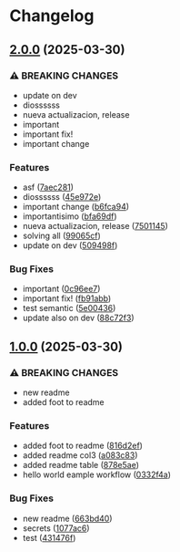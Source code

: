 # Changelog

## [2.0.0](https://github.com/fhidalgoc-org/test_actions/compare/v1.0.0...v2.0.0) (2025-03-30)


### ⚠ BREAKING CHANGES

* update on dev
* diossssss
* nueva actualizacion, release
* important
* important fix!
* important change

### Features

* asf ([7aec281](https://github.com/fhidalgoc-org/test_actions/commit/7aec281ce7a1f38158edb01c8d92c91ee547f383))
* diossssss ([45e972e](https://github.com/fhidalgoc-org/test_actions/commit/45e972e8dc5c9437f0cf6d813e99e21ef5384cf1))
* important change ([b6fca94](https://github.com/fhidalgoc-org/test_actions/commit/b6fca94be3db11144ab39015ccc8a375a7eb31a6))
* importantisimo ([bfa69df](https://github.com/fhidalgoc-org/test_actions/commit/bfa69df06cab2ef73d8dd5e67b7c6e4793453dff))
* nueva actualizacion, release ([7501145](https://github.com/fhidalgoc-org/test_actions/commit/750114551b5ae0c26dc06e066a8c6fbef121090a))
* solving all ([99065cf](https://github.com/fhidalgoc-org/test_actions/commit/99065cf90ce901d192e070adf44772a5f5c9b1a7))
* update on dev ([509498f](https://github.com/fhidalgoc-org/test_actions/commit/509498ff2803192b58edfbad9ded629050ebcb4e))


### Bug Fixes

* important ([0c96ee7](https://github.com/fhidalgoc-org/test_actions/commit/0c96ee7baaffbfd59f2121d81e8d93d7a8fcc205))
* important fix! ([fb91abb](https://github.com/fhidalgoc-org/test_actions/commit/fb91abb56740f03d5cf234200de2581f6ed04ac0))
* test semantic ([5e00436](https://github.com/fhidalgoc-org/test_actions/commit/5e0043677cbebafe4a6e04dbe7173cb7f35f6770))
* update also on dev ([88c72f3](https://github.com/fhidalgoc-org/test_actions/commit/88c72f3e54f70cf28eadb5a9eaf8f28bbef4416c))

## [1.0.0](https://github.com/fhidalgoc-org/test_actions/compare/v0.0.0...v1.0.0) (2025-03-30)


### ⚠ BREAKING CHANGES

* new readme
* added foot to readme

### Features

* added foot to readme ([816d2ef](https://github.com/fhidalgoc-org/test_actions/commit/816d2ef04ad5875a10dbf8f03b744167f459d445))
* added readme col3 ([a083c83](https://github.com/fhidalgoc-org/test_actions/commit/a083c839bffc74494e39ad411f56554335c271cf))
* added readme table ([878e5ae](https://github.com/fhidalgoc-org/test_actions/commit/878e5ae02e3944c0b88f96cd53679b84961aa01e))
* hello world eample workflow ([0332f4a](https://github.com/fhidalgoc-org/test_actions/commit/0332f4afe9cdf92e62bbc7c83fa2e289ae65a58e))


### Bug Fixes

* new readme ([663bd40](https://github.com/fhidalgoc-org/test_actions/commit/663bd40371d56dde4c026d92f71ce0deaabcb7a9))
* secrets ([1077ac6](https://github.com/fhidalgoc-org/test_actions/commit/1077ac6fab182b96ef4063ead292a6d050af24f6))
* test ([431476f](https://github.com/fhidalgoc-org/test_actions/commit/431476f03afc79f759eb36c73de9c7c57f67b8da))
